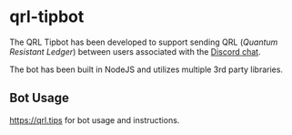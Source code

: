 # qrl-tipbot

The QRL Tipbot has been developed to support sending QRL (*Quantum Resistant Ledger*) between users associated with the [Discord chat](https://discord.gg/DHbZXB8).

The bot has been built in NodeJS and utilizes multiple 3rd party libraries.

## Bot Usage

https://qrl.tips for bot usage and instructions.